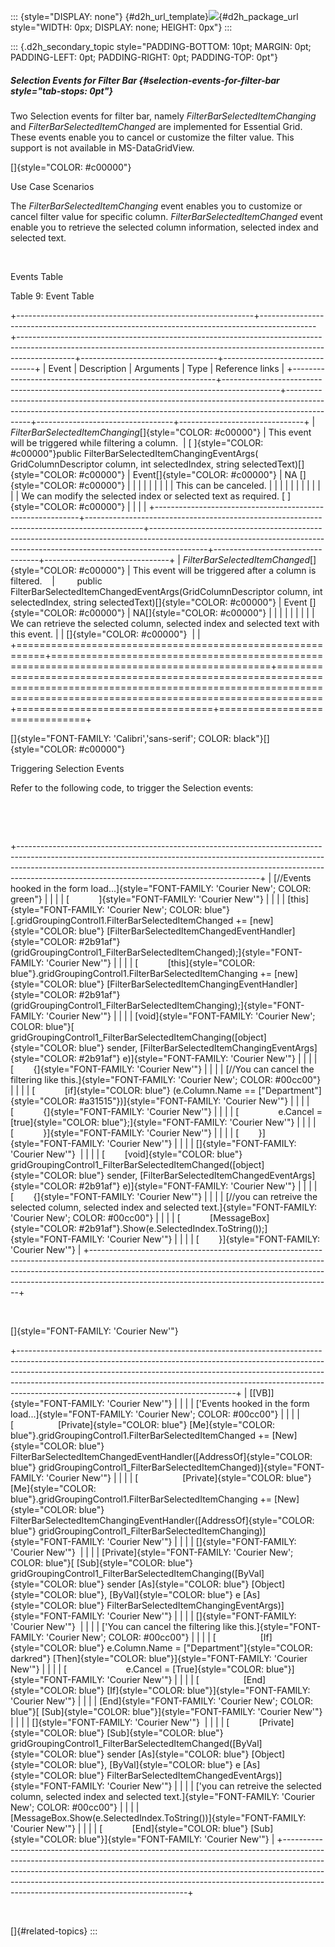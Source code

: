::: {style="DISPLAY: none"}
[](ms-xhelp:///?Id=d2h_url_template){#d2h_url_template}![](!package_url!){#d2h_package_url style="WIDTH: 0px; DISPLAY: none; HEIGHT: 0px"}
:::

::: {.d2h_secondary_topic style="PADDING-BOTTOM: 10pt; MARGIN: 0pt; PADDING-LEFT: 0pt; PADDING-RIGHT: 0pt; PADDING-TOP: 0pt"}
##### Selection Events for Filter Bar {#selection-events-for-filter-bar style="tab-stops: 0pt"}

Two Selection events for filter bar, namely *FilterBarSelectedItemChanging* and *FilterBarSelectedItemChanged* are implemented for Essential Grid. These events enable you to cancel or customize the filter value. This support is not available in MS-DataGridView.

[]{style="COLOR: #c00000"} 

Use Case Scenarios

The *FilterBarSelectedItemChanging* event enables you to customize or cancel filter value for specific column. *FilterBarSelectedItemChanged* event enable you to retrieve the selected column information, selected index and selected text.

 

Events Table

Table 9: Event Table

+-----------------------------------------------------------+--------------------------------------------------------------------------------------------+--------------------------------------------------------------------------------------------------------------------------------------------------------------------------+----------------------------------+-------------------------------+
| Event                                                     | Description                                                                                | Arguments                                                                                                                                                                | Type                             | Reference links               |
+-----------------------------------------------------------+--------------------------------------------------------------------------------------------+--------------------------------------------------------------------------------------------------------------------------------------------------------------------------+----------------------------------+-------------------------------+
| *FilterBarSelectedItemChanging*[]{style="COLOR: #c00000"} | This event will be triggered while filtering a column.                                     | [ ]{style="COLOR: #c00000"}public FilterBarSelectedItemChangingEventArgs( GridColumnDescriptor column, int selectedIndex, string selectedText)[]{style="COLOR: #c00000"} | Event[]{style="COLOR: #c00000"}  | NA []{style="COLOR: #c00000"} |
|                                                           |                                                                                            |                                                                                                                                                                          |                                  |                               |
|                                                           | This can be canceled.                                                                      |                                                                                                                                                                          |                                  |                               |
|                                                           |                                                                                            |                                                                                                                                                                          |                                  |                               |
|                                                           | We can modify the selected index or selected text as required. [ ]{style="COLOR: #c00000"} |                                                                                                                                                                          |                                  |                               |
+-----------------------------------------------------------+--------------------------------------------------------------------------------------------+--------------------------------------------------------------------------------------------------------------------------------------------------------------------------+----------------------------------+-------------------------------+
| *FilterBarSelectedItemChanged*[]{style="COLOR: #c00000"}  | This event will be triggered after a column is filtered.                                   |         public FilterBarSelectedItemChangedEventArgs(GridColumnDescriptor column, int selectedIndex, string selectedText)[]{style="COLOR: #c00000"}                      | Event []{style="COLOR: #c00000"} | NA[]{style="COLOR: #c00000"}  |
|                                                           |                                                                                            |                                                                                                                                                                          |                                  |                               |
|                                                           | We can retrieve the selected column, selected index and selected text with this event.     |                                                                                                                                                                          | []{style="COLOR: #c00000"}       |                               |
+===========================================================+============================================================================================+==========================================================================================================================================================================+==================================+===============================+

[]{style="FONT-FAMILY: 'Calibri','sans-serif'; COLOR: black"}[]{style="COLOR: #c00000"} 

Triggering Selection Events

Refer to the following code, to trigger the Selection events: 

 

 

+------------------------------------------------------------------------------------------------------------------------------------------------------------------------------------------------------------------------------------------------------------------------------------------------------+
| [//Events hooked in the form load\...]{style="FONT-FAMILY: 'Courier New'; COLOR: green"}                                                                                                                                                                                                             |
|                                                                                                                                                                                                                                                                                                      |
| [            ]{style="FONT-FAMILY: 'Courier New'"}                                                                                                                                                                                                                                                   |
|                                                                                                                                                                                                                                                                                                      |
| [this]{style="FONT-FAMILY: 'Courier New'; COLOR: blue"}[.gridGroupingControl1.FilterBarSelectedItemChanged += [new]{style="COLOR: blue"} [FilterBarSelectedItemChangedEventHandler]{style="COLOR: #2b91af"}(gridGroupingControl1_FilterBarSelectedItemChanged);]{style="FONT-FAMILY: 'Courier New'"} |
|                                                                                                                                                                                                                                                                                                      |
| [            [this]{style="COLOR: blue"}.gridGroupingControl1.FilterBarSelectedItemChanging += [new]{style="COLOR: blue"} [FilterBarSelectedItemChangingEventHandler]{style="COLOR: #2b91af"}(gridGroupingControl1_FilterBarSelectedItemChanging);]{style="FONT-FAMILY: 'Courier New'"}              |
|                                                                                                                                                                                                                                                                                                      |
| [void]{style="FONT-FAMILY: 'Courier New'; COLOR: blue"}[ gridGroupingControl1_FilterBarSelectedItemChanging([object]{style="COLOR: blue"} sender, [FilterBarSelectedItemChangingEventArgs]{style="COLOR: #2b91af"} e)]{style="FONT-FAMILY: 'Courier New'"}                                           |
|                                                                                                                                                                                                                                                                                                      |
| [        {]{style="FONT-FAMILY: 'Courier New'"}                                                                                                                                                                                                                                                      |
|                                                                                                                                                                                                                                                                                                      |
| [//You can cancel the filtering like this.]{style="FONT-FAMILY: 'Courier New'; COLOR: #00cc00"}                                                                                                                                                                                                      |
|                                                                                                                                                                                                                                                                                                      |
| [            [if]{style="COLOR: blue"} (e.Column.Name == [\"Department\"]{style="COLOR: #a31515"})]{style="FONT-FAMILY: 'Courier New'"}                                                                                                                                                              |
|                                                                                                                                                                                                                                                                                                      |
| [            {]{style="FONT-FAMILY: 'Courier New'"}                                                                                                                                                                                                                                                  |
|                                                                                                                                                                                                                                                                                                      |
| [                e.Cancel = [true]{style="COLOR: blue"};]{style="FONT-FAMILY: 'Courier New'"}                                                                                                                                                                                                        |
|                                                                                                                                                                                                                                                                                                      |
| [            }]{style="FONT-FAMILY: 'Courier New'"}                                                                                                                                                                                                                                                  |
|                                                                                                                                                                                                                                                                                                      |
| [        }]{style="FONT-FAMILY: 'Courier New'"}                                                                                                                                                                                                                                                      |
|                                                                                                                                                                                                                                                                                                      |
| []{style="FONT-FAMILY: 'Courier New'"}                                                                                                                                                                                                                                                               |
|                                                                                                                                                                                                                                                                                                      |
| [        [void]{style="COLOR: blue"} gridGroupingControl1_FilterBarSelectedItemChanged([object]{style="COLOR: blue"} sender, [FilterBarSelectedItemChangedEventArgs]{style="COLOR: #2b91af"} e)]{style="FONT-FAMILY: 'Courier New'"}                                                                 |
|                                                                                                                                                                                                                                                                                                      |
| [        {]{style="FONT-FAMILY: 'Courier New'"}                                                                                                                                                                                                                                                      |
|                                                                                                                                                                                                                                                                                                      |
| [//you can retreive the selected column, selected index and selected text.]{style="FONT-FAMILY: 'Courier New'; COLOR: #00cc00"}                                                                                                                                                                      |
|                                                                                                                                                                                                                                                                                                      |
| [            [MessageBox]{style="COLOR: #2b91af"}.Show(e.SelectedIndex.ToString());]{style="FONT-FAMILY: 'Courier New'"}                                                                                                                                                                             |
|                                                                                                                                                                                                                                                                                                      |
| [        }]{style="FONT-FAMILY: 'Courier New'"}                                                                                                                                                                                                                                                      |
+------------------------------------------------------------------------------------------------------------------------------------------------------------------------------------------------------------------------------------------------------------------------------------------------------+

 

[]{style="FONT-FAMILY: 'Courier New'"} 

+------------------------------------------------------------------------------------------------------------------------------------------------------------------------------------------------------------------------------------------------------------------------------------------------------------------------------------------------------------------------------+
| [\[VB\]]{style="FONT-FAMILY: 'Courier New'"}                                                                                                                                                                                                                                                                                                                                 |
|                                                                                                                                                                                                                                                                                                                                                                              |
| ['Events hooked in the form load\...]{style="FONT-FAMILY: 'Courier New'; COLOR: #00cc00"}                                                                                                                                                                                                                                                                                    |
|                                                                                                                                                                                                                                                                                                                                                                              |
| [                  [Private]{style="COLOR: blue"} [Me]{style="COLOR: blue"}.gridGroupingControl1.FilterBarSelectedItemChanged += [New]{style="COLOR: blue"} FilterBarSelectedItemChangedEventHandler([AddressOf]{style="COLOR: blue"} gridGroupingControl1_FilterBarSelectedItemChanged)]{style="FONT-FAMILY: 'Courier New'"}                                                |
|                                                                                                                                                                                                                                                                                                                                                                              |
| [                  [Private]{style="COLOR: blue"} [Me]{style="COLOR: blue"}.gridGroupingControl1.FilterBarSelectedItemChanging += [New]{style="COLOR: blue"} FilterBarSelectedItemChangingEventHandler([AddressOf]{style="COLOR: blue"} gridGroupingControl1_FilterBarSelectedItemChanging)]{style="FONT-FAMILY: 'Courier New'"}                                             |
|                                                                                                                                                                                                                                                                                                                                                                              |
| []{style="FONT-FAMILY: 'Courier New'"}                                                                                                                                                                                                                                                                                                                                       |
|                                                                                                                                                                                                                                                                                                                                                                              |
| [Private]{style="FONT-FAMILY: 'Courier New'; COLOR: blue"}[ [Sub]{style="COLOR: blue"} gridGroupingControl1_FilterBarSelectedItemChanging([ByVal]{style="COLOR: blue"} sender [As]{style="COLOR: blue"} [Object]{style="COLOR: blue"}, [ByVal]{style="COLOR: blue"} e [As]{style="COLOR: blue"} FilterBarSelectedItemChangingEventArgs)]{style="FONT-FAMILY: 'Courier New'"} |
|                                                                                                                                                                                                                                                                                                                                                                              |
| []{style="FONT-FAMILY: 'Courier New'"}                                                                                                                                                                                                                                                                                                                                       |
|                                                                                                                                                                                                                                                                                                                                                                              |
| ['You can cancel the filtering like this.]{style="FONT-FAMILY: 'Courier New'; COLOR: #00cc00"}                                                                                                                                                                                                                                                                               |
|                                                                                                                                                                                                                                                                                                                                                                              |
| [                  [If]{style="COLOR: blue"} e.Column.Name = [\"Department\"]{style="COLOR: darkred"} [Then]{style="COLOR: blue"}]{style="FONT-FAMILY: 'Courier New'"}                                                                                                                                                                                                       |
|                                                                                                                                                                                                                                                                                                                                                                              |
| [                        e.Cancel = [True]{style="COLOR: blue"}]{style="FONT-FAMILY: 'Courier New'"}                                                                                                                                                                                                                                                                         |
|                                                                                                                                                                                                                                                                                                                                                                              |
| [                  [End]{style="COLOR: blue"} [If]{style="COLOR: blue"}]{style="FONT-FAMILY: 'Courier New'"}                                                                                                                                                                                                                                                                 |
|                                                                                                                                                                                                                                                                                                                                                                              |
| [End]{style="FONT-FAMILY: 'Courier New'; COLOR: blue"}[ [Sub]{style="COLOR: blue"}]{style="FONT-FAMILY: 'Courier New'"}                                                                                                                                                                                                                                                      |
|                                                                                                                                                                                                                                                                                                                                                                              |
| []{style="FONT-FAMILY: 'Courier New'"}                                                                                                                                                                                                                                                                                                                                       |
|                                                                                                                                                                                                                                                                                                                                                                              |
| [            [Private]{style="COLOR: blue"} [Sub]{style="COLOR: blue"} gridGroupingControl1_FilterBarSelectedItemChanged([ByVal]{style="COLOR: blue"} sender [As]{style="COLOR: blue"} [Object]{style="COLOR: blue"}, [ByVal]{style="COLOR: blue"} e [As]{style="COLOR: blue"} FilterBarSelectedItemChangedEventArgs)]{style="FONT-FAMILY: 'Courier New'"}                   |
|                                                                                                                                                                                                                                                                                                                                                                              |
| ['you can retreive the selected column, selected index and selected text.]{style="FONT-FAMILY: 'Courier New'; COLOR: #00cc00"}                                                                                                                                                                                                                                               |
|                                                                                                                                                                                                                                                                                                                                                                              |
| [MessageBox.Show(e.SelectedIndex.ToString())]{style="FONT-FAMILY: 'Courier New'"}                                                                                                                                                                                                                                                                                            |
|                                                                                                                                                                                                                                                                                                                                                                              |
| [            [End]{style="COLOR: blue"} [Sub]{style="COLOR: blue"}]{style="FONT-FAMILY: 'Courier New'"}                                                                                                                                                                                                                                                                      |
+------------------------------------------------------------------------------------------------------------------------------------------------------------------------------------------------------------------------------------------------------------------------------------------------------------------------------------------------------------------------------+

 

[]{#related-topics}
:::
